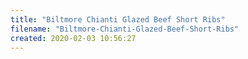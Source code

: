 ```yaml
---
title: "Biltmore Chianti Glazed Beef Short Ribs"
filename: "Biltmore-Chianti-Glazed-Beef-Short-Ribs"
created: 2020-02-03 10:56:27
---
```

